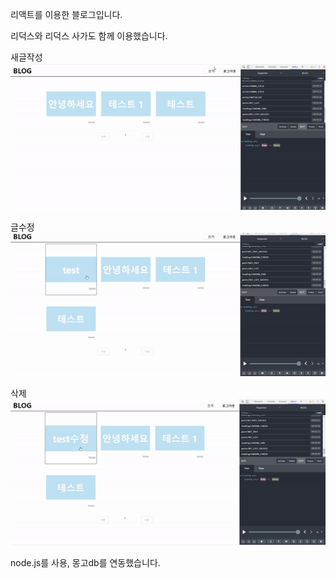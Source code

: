 리액트를 이용한 블로그입니다.

리덕스와 리덕스 사가도 함께 이용했습니다.

새글작성<br />
![write](./image/write.gif)

글수정<br />
![write](./image/edit.gif)

삭제 <br />
![write](./image/delete.gif)

node.js를 사용, 몽고db를 연동했습니다. 






